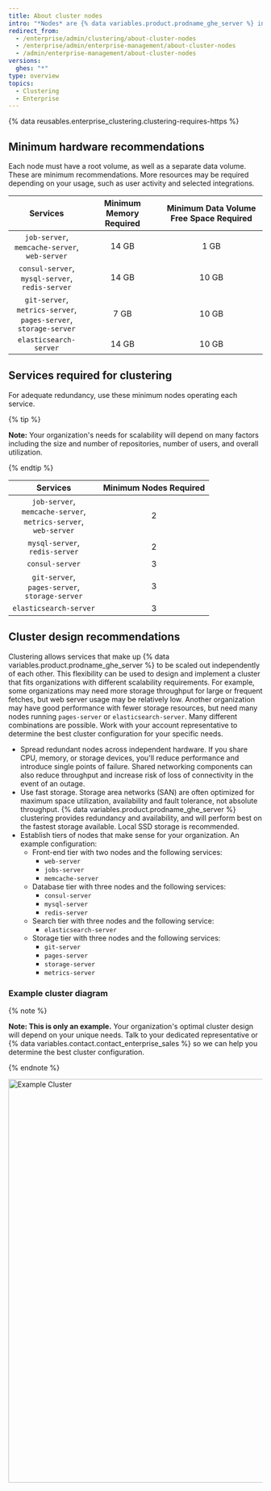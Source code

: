 ```yaml
---
title: About cluster nodes
intro: "*Nodes* are {% data variables.product.prodname_ghe_server %} instances that operate in a cluster. Each node runs a set of services that are provided to the cluster, and ultimately to the users."
redirect_from:
  - /enterprise/admin/clustering/about-cluster-nodes
  - /enterprise/admin/enterprise-management/about-cluster-nodes
  - /admin/enterprise-management/about-cluster-nodes
versions:
  ghes: "*"
type: overview
topics:
  - Clustering
  - Enterprise
---
```


{% data reusables.enterprise_clustering.clustering-requires-https %}

## Minimum hardware recommendations

Each node must have a root volume, as well as a separate data volume. These are minimum recommendations. More resources may be required depending on your usage, such as user activity and selected integrations.

|                                   Services                                   | Minimum Memory Required | Minimum Data Volume Free Space Required |
| :--------------------------------------------------------------------------: | :---------------------: | :-------------------------------------: |
|            `job-server`,<br/>`memcache-server`,<br/>`web-server`             |          14 GB          |                  1 GB                   |
|           `consul-server`,<br/>`mysql-server`,<br/>`redis-server`            |          14 GB          |                  10 GB                  |
| `git-server`,<br/>`metrics-server`,<br/>`pages-server`,<br/>`storage-server` |          7 GB           |                  10 GB                  |
|                            `elasticsearch-server`                            |          14 GB          |                  10 GB                  |

## Services required for clustering

For adequate redundancy, use these minimum nodes operating each service.

{% tip %}

**Note:** Your organization's needs for scalability will depend on many factors including the size and number of repositories, number of users, and overall utilization.

{% endtip %}

|                                  Services                                   | Minimum Nodes Required |
| :-------------------------------------------------------------------------: | :--------------------: |
| `job-server`,<br/>`memcache-server`,<br/>`metrics-server`,<br/>`web-server` |           2            |
|                     `mysql-server`,<br/>`redis-server`                      |           2            |
|                               `consul-server`                               |           3            |
|           `git-server`,<br/>`pages-server`,<br/>`storage-server`            |           3            |
|                           `elasticsearch-server`                            |           3            |

## Cluster design recommendations

Clustering allows services that make up {% data variables.product.prodname_ghe_server %} to be scaled out independently of each other. This flexibility can be used to design and implement a cluster that fits organizations with different scalability requirements. For example, some organizations may need more storage throughput for large or frequent fetches, but web server usage may be relatively low. Another organization may have good performance with fewer storage resources, but need many nodes running `pages-server` or `elasticsearch-server`. Many different combinations are possible. Work with your account representative to determine the best cluster configuration for your specific needs.

- Spread redundant nodes across independent hardware. If you share CPU, memory, or storage devices, you'll reduce performance and introduce single points of failure. Shared networking components can also reduce throughput and increase risk of loss of connectivity in the event of an outage.
- Use fast storage. Storage area networks (SAN) are often optimized for maximum space utilization, availability and fault tolerance, not absolute throughput. {% data variables.product.prodname_ghe_server %} clustering provides redundancy and availability, and will perform best on the fastest storage available. Local SSD storage is recommended.
- Establish tiers of nodes that make sense for your organization. An example configuration:
  - Front-end tier with two nodes and the following services:
    - `web-server`
    - `jobs-server`
    - `memcache-server`
  - Database tier with three nodes and the following services:
    - `consul-server`
    - `mysql-server`
    - `redis-server`
  - Search tier with three nodes and the following service:
    - `elasticsearch-server`
  - Storage tier with three nodes and the following services:
    - `git-server`
    - `pages-server`
    - `storage-server`
    - `metrics-server`

### Example cluster diagram

{% note %}

**Note: This is only an example.** Your organization's optimal cluster design will depend on your unique needs. Talk to your dedicated representative or {% data variables.contact.contact_enterprise_sales %} so we can help you determine the best cluster configuration.

{% endnote %}

<img src="/assets/images/enterprise/cluster/cluster-diagram.png" alt="Example Cluster" style="width: 800px;border:0"/>
